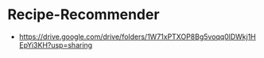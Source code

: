 # Recipe-Recommender
- https://drive.google.com/drive/folders/1W71xPTXOP8Bg5voqq0lDWkj1HEpYi3KH?usp=sharing
